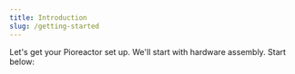 ```yaml
---
title: Introduction
slug: /getting-started
---
```


Let's get your Pioreactor set up. We'll start with hardware assembly. Start below: